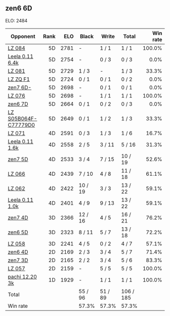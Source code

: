 ## zen6 6D ##

ELO: 2484

Opponent | Rank | ELO | Black | Write | Total | Win rate
---------|-----:|----:|-------|-------|-------|-------:
[LZ 084](LZ%20084.md) | 5D | 2781 | - | 1 / 1 | 1 / 1 | 100.0%
[Leela 0.11 6.4k](Leela%200.11%206.4k.md) | 5D | 2754 | - | 0 / 3 | 0 / 3 | 0.0%
[LZ 081](LZ%20081.md) | 5D | 2729 | 1 / 3 | - | 1 / 3 | 33.3%
[LZ ZQ F1](LZ%20ZQ%20F1.md) | 5D | 2724 | 0 / 1 | 0 / 1 | 0 / 2 | 0.0%
[zen7 6D-](zen7%206D-.md) | 5D | 2698 | - | 0 / 1 | 0 / 1 | 0.0%
[LZ 076](LZ%20076.md) | 5D | 2698 | - | 1 / 1 | 1 / 1 | 100.0%
[zen6 7D](zen6%207D.md) | 5D | 2664 | 0 / 1 | 0 / 2 | 0 / 3 | 0.0%
[LZ S05B064F-C77779D0](LZ%20S05B064F-C77779D0.md) | 5D | 2649 | 0 / 1 | 1 / 2 | 1 / 3 | 33.3%
[LZ 071](LZ%20071.md) | 4D | 2591 | 0 / 3 | 1 / 3 | 1 / 6 | 16.7%
[Leela 0.11 1.6k](Leela%200.11%201.6k.md) | 4D | 2558 | 2 / 5 | 3 / 11 | 5 / 16 | 31.3%
[zen7 5D](zen7%205D.md) | 4D | 2533 | 3 / 4 | 7 / 15 | 10 / 19 | 52.6%
[LZ 066](LZ%20066.md) | 4D | 2439 | 7 / 10 | 4 / 8 | 11 / 18 | 61.1%
[LZ 062](LZ%20062.md) | 4D | 2422 | 10 / 19 | 3 / 3 | 13 / 22 | 59.1%
[Leela 0.11 1.0k](Leela%200.11%201.0k.md) | 4D | 2401 | 4 / 9 | 9 / 13 | 13 / 22 | 59.1%
[zen7 4D](zen7%204D.md) | 3D | 2366 | 12 / 16 | 4 / 5 | 16 / 21 | 76.2%
[zen6 5D](zen6%205D.md) | 3D | 2323 | 8 / 11 | 5 / 7 | 13 / 18 | 72.2%
[LZ 058](LZ%20058.md) | 3D | 2241 | 4 / 5 | 0 / 2 | 4 / 7 | 57.1%
[zen6 4D](zen6%204D.md) | 2D | 2169 | 2 / 3 | 3 / 4 | 5 / 7 | 71.4%
[zen7 3D](zen7%203D.md) | 2D | 2165 | 2 / 2 | 3 / 4 | 5 / 6 | 83.3%
[LZ 057](LZ%20057.md) | 2D | 2159 | - | 5 / 5 | 5 / 5 | 100.0%
[pachi 12.20 3k](pachi%2012.20%203k.md) | 1D | 1929 | - | 1 / 1 | 1 / 1 | 100.0%
Total | | | 55 / 96 | 51 / 89 | 106 / 185 | 
Win rate| | | 57.3% | 57.3% | 57.3% | 
